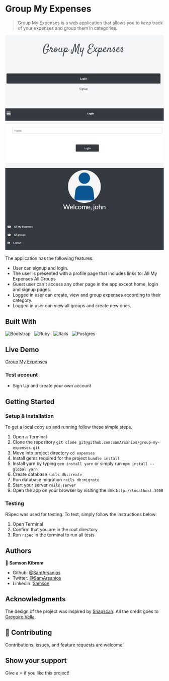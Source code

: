 # Group My Expenses

> Group My Expenses is a web application that allows you to keep track of your expenses and group them in categories.

![App Screenshot](https://github.com/SamArsanios/group-my-expenses/blob/expenses/app/assets/images/screenshot-1.JPG)
![App Screenshot](https://github.com/SamArsanios/group-my-expenses/blob/expenses/app/assets/images/screenshot-2.JPG)
![App Screenshot](https://github.com/SamArsanios/group-my-expenses/blob/expenses/app/assets/images/screenshot-3.JPG)


The application has the following features:

- User can signup and login.
- The user is presented with a profile page that includes links to:
    All My Expenses
    All Groups
- Guest user can't access any other page in the app except home, login and signup pages.
- Logged in user can create, view and group expenses according to their category.
- Logged in user can view all groups and create new ones.

## Built With
![Bootstrap](https://img.shields.io/badge/bootstrap%20-%23563D7C.svg?&style=for-the-badge&logo=bootstrap&logoColor=white)&nbsp;&nbsp;
![Ruby](https://img.shields.io/badge/ruby-%23CC342D.svg?&style=for-the-badge&logo=ruby&logoColor=white)&nbsp;&nbsp;
![Rails](https://img.shields.io/badge/rails%20-%23CC0000.svg?&style=for-the-badge&logo=ruby-on-rails&logoColor=white)&nbsp;&nbsp;
![Postgres](https://img.shields.io/badge/postgres-%23316192.svg?&style=for-the-badge&logo=postgresql&logoColor=white)
&nbsp;&nbsp;

## Live Demo

[Group My Expenses](https://group-my-expenses.herokuapp.com/)

### Test account

- Sign Up and create your own account

## Getting Started

### Setup & Installation

To get a local copy up and running follow these simple steps.

1. Open a Terminal
2. Clone the repository `git clone git@github.com:SamArsanios/group-my-expenses.git`
3. Move into project directory `cd expenses`
4. Install gems required for the project `bundle install`
5. Install yarn by typing `gem install yarn` or simply run `npm install --global yarn`
6. Create database `rails db:create`
7. Run database migration `rails db:migrate`
8. Start your server `rails server`
9. Open the app on your browser by visiting the link `http://localhost:3000`

### Testing

RSpec was used for testing. To test, simply follow the instructions below:

1. Open Terminal
2. Confirm that you are in the root directory
3. Run `rspec` in the terminal to run all tests

## Authors

👤 **Samson Kibrom**

- Github: [@SamArsanios](https://github.com/SamArsanios)
- Twitter: [@SamArsanios](https://twitter.com/SamArsanios)
- Linkedin: [Samson](https://linkedin.com/in/samson-kibrom/)

## Acknowledgments

The design of the project was inspired by [Snapscan](https://www.behance.net/gallery/19759151/Snapscan-iOs-design-and-branding): All the credit goes to [Gregoire Vella](https://www.behance.net/gregoirevella).

## 🤝 Contributing

Contributions, issues, and feature requests are welcome!

## Show your support

Give a ⭐️ if you like this project!
